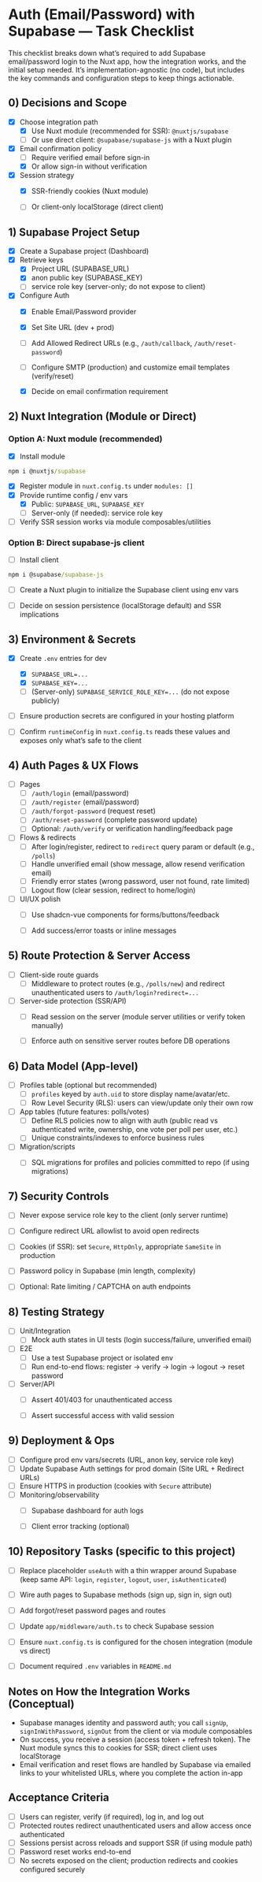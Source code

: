 # Auth (Email/Password) with Supabase — Task Checklist

This checklist breaks down what’s required to add Supabase email/password login to the Nuxt app, how the integration works, and the initial setup needed. It’s implementation-agnostic (no code), but includes the key commands and configuration steps to keep things actionable.


## 0) Decisions and Scope
- [x] Choose integration path
  - [x] Use Nuxt module (recommended for SSR): `@nuxtjs/supabase`
  - [ ] Or use direct client: `@supabase/supabase-js` with a Nuxt plugin
- [x] Email confirmation policy
  - [ ] Require verified email before sign-in
  - [x] Or allow sign-in without verification
- [x] Session strategy
  - [x] SSR-friendly cookies (Nuxt module)
  - [ ] Or client-only localStorage (direct client)


## 1) Supabase Project Setup
- [x] Create a Supabase project (Dashboard)
- [x] Retrieve keys
  - [x] Project URL (SUPABASE_URL)
  - [x] anon public key (SUPABASE_KEY)
  - [ ] service role key (server-only; do not expose to client)
- [x] Configure Auth
  - [x] Enable Email/Password provider
  - [x] Set Site URL (dev + prod)
  - [ ] Add Allowed Redirect URLs (e.g., `/auth/callback`, `/auth/reset-password`)
  - [ ] Configure SMTP (production) and customize email templates (verify/reset)
  - [x] Decide on email confirmation requirement


## 2) Nuxt Integration (Module or Direct)

### Option A: Nuxt module (recommended)
- [x] Install module
```bat
npm i @nuxtjs/supabase
```
- [x] Register module in `nuxt.config.ts` under `modules: []`
- [x] Provide runtime config / env vars
  - [x] Public: `SUPABASE_URL`, `SUPABASE_KEY`
  - [ ] Server-only (if needed): service role key
- [ ] Verify SSR session works via module composables/utilities

### Option B: Direct supabase-js client
- [ ] Install client
```bat
npm i @supabase/supabase-js
```
- [ ] Create a Nuxt plugin to initialize the Supabase client using env vars
- [ ] Decide on session persistence (localStorage default) and SSR implications


## 3) Environment & Secrets
- [x] Create `.env` entries for dev
  - [x] `SUPABASE_URL=...`
  - [x] `SUPABASE_KEY=...`
  - [ ] (Server-only) `SUPABASE_SERVICE_ROLE_KEY=...` (do not expose publicly)
- [ ] Ensure production secrets are configured in your hosting platform
- [ ] Confirm `runtimeConfig` in `nuxt.config.ts` reads these values and exposes only what’s safe to the client


## 4) Auth Pages & UX Flows
- [ ] Pages
  - [ ] `/auth/login` (email/password)
  - [ ] `/auth/register` (email/password)
  - [ ] `/auth/forgot-password` (request reset)
  - [ ] `/auth/reset-password` (complete password update)
  - [ ] Optional: `/auth/verify` or verification handling/feedback page
- [ ] Flows & redirects
  - [ ] After login/register, redirect to `redirect` query param or default (e.g., `/polls`)
  - [ ] Handle unverified email (show message, allow resend verification email)
  - [ ] Friendly error states (wrong password, user not found, rate limited)
  - [ ] Logout flow (clear session, redirect to home/login)
- [ ] UI/UX polish
  - [ ] Use shadcn-vue components for forms/buttons/feedback
  - [ ] Add success/error toasts or inline messages


## 5) Route Protection & Server Access
- [ ] Client-side route guards
  - [ ] Middleware to protect routes (e.g., `/polls/new`) and redirect unauthenticated users to `/auth/login?redirect=...`
- [ ] Server-side protection (SSR/API)
  - [ ] Read session on the server (module server utilities or verify token manually)
  - [ ] Enforce auth on sensitive server routes before DB operations


## 6) Data Model (App-level)
- [ ] Profiles table (optional but recommended)
  - [ ] `profiles` keyed by `auth.uid` to store display name/avatar/etc.
  - [ ] Row Level Security (RLS): users can view/update only their own row
- [ ] App tables (future features: polls/votes)
  - [ ] Define RLS policies now to align with auth (public read vs authenticated write, ownership, one vote per poll per user, etc.)
  - [ ] Unique constraints/indexes to enforce business rules
- [ ] Migration/scripts
  - [ ] SQL migrations for profiles and policies committed to repo (if using migrations)


## 7) Security Controls
- [ ] Never expose service role key to the client (only server runtime)
- [ ] Configure redirect URL allowlist to avoid open redirects
- [ ] Cookies (if SSR): set `Secure`, `HttpOnly`, appropriate `SameSite` in production
- [ ] Password policy in Supabase (min length, complexity)
- [ ] Optional: Rate limiting / CAPTCHA on auth endpoints


## 8) Testing Strategy
- [ ] Unit/Integration
  - [ ] Mock auth states in UI tests (login success/failure, unverified email)
- [ ] E2E
  - [ ] Use a test Supabase project or isolated env
  - [ ] Run end-to-end flows: register → verify → login → logout → reset password
- [ ] Server/API
  - [ ] Assert 401/403 for unauthenticated access
  - [ ] Assert successful access with valid session


## 9) Deployment & Ops
- [ ] Configure prod env vars/secrets (URL, anon key, service role key)
- [ ] Update Supabase Auth settings for prod domain (Site URL + Redirect URLs)
- [ ] Ensure HTTPS in production (cookies with `Secure` attribute)
- [ ] Monitoring/observability
  - [ ] Supabase dashboard for auth logs
  - [ ] Client error tracking (optional)


## 10) Repository Tasks (specific to this project)
- [ ] Replace placeholder `useAuth` with a thin wrapper around Supabase (keep same API: `login`, `register`, `logout`, `user`, `isAuthenticated`)
- [ ] Wire auth pages to Supabase methods (sign up, sign in, sign out)
- [ ] Add forgot/reset password pages and routes
- [ ] Update `app/middleware/auth.ts` to check Supabase session
- [ ] Ensure `nuxt.config.ts` is configured for the chosen integration (module vs direct)
- [ ] Document required `.env` variables in `README.md`


## Notes on How the Integration Works (Conceptual)
- Supabase manages identity and password auth; you call `signUp`, `signInWithPassword`, `signOut` from the client or via module composables
- On success, you receive a session (access token + refresh token). The Nuxt module syncs this to cookies for SSR; direct client uses localStorage
- Email verification and reset flows are handled by Supabase via emailed links to your whitelisted URLs, where you complete the action in-app


## Acceptance Criteria
- [ ] Users can register, verify (if required), log in, and log out
- [ ] Protected routes redirect unauthenticated users and allow access once authenticated
- [ ] Sessions persist across reloads and support SSR (if using module path)
- [ ] Password reset works end-to-end
- [ ] No secrets exposed on the client; production redirects and cookies configured securely
